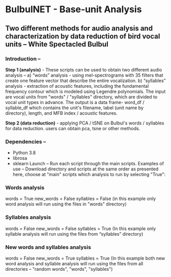 # BulbulNET - Base-unit Analysis

## Two different methods for audio analysis and characterization by data reduction of bird vocal units – White Spectacled Bulbul 

### Introduction –
**Step 1 (analysis)** - These scripts can be used to obtain two different audio analysis – a) “words” analysis - using mel-spectrograms with 35 filters that create one feature vector that describe the entire vocalization. b) “syllables” analysis - extraction of acoustic features, including the fundamental frequency contour which is modeled using Legendre polynomials.
The input are vocal units from "words" / "syllables" directory, which are divided to vocal unit types in advance.
The output is a data frame- word_df / syllable_df which contains the unit's filename, label (unit name by directory), length, and MFB index / acoustic features.

**Step 2 (data reduction)** - applying PCA / tSNE on Bulbul's words / syllables for data reduction.
users can obtain pca, tsne or other methods.

### Dependencies –
- Python 3.8
- librosa
- sklearn
Launch –
Run each script through the main scripts. 
Examples of use –
Download directory and scripts at the same order as presented here, choose at "main" scripts which analysis to run by selecting "True":

### Words analysis
words = True
new_words = False
syllables = False
(in this example only word analysis will run using the files in "words" directory)

### Syllables analysis
words = False
new_words = False
syllables = True
(In this example only syllable analysis will run using the files from “syllables” directory)

### New words and syllables analysis
words = False
new_words = True
syllables = True
(In this example both new word analysis and syllable analysis will run using the files from all directories – "random words", "words", "syllables")
